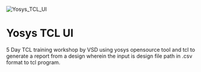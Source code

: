 ![Yosys_TCL_UI](https://github.com/fayizferosh/yosys-tcl-ui-report/assets/63997454/970d192f-4eee-40b2-b285-51ce1c663677)
# Yosys TCL UI
5 Day TCL training workshop by VSD using yosys opensource tool and tcl to generate a report from a design wherein the input is design file path in .csv format to tcl program.
